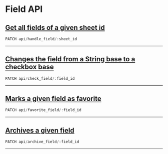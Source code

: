 # Field API
## [Get all fields of a given sheet id](./feild_man/handle_field.md)
```js
PATCH api/handle_field/:sheet_id
```
***
## [Changes the field from a String base to a checkbox base](./feild_man/check_field.md)
```js
PATCH api/check_field/:field_id
```
***
## [Marks a given field as favorite](./feild_man/favorite_field.md)
```js
PATCH api/favorite_field/:field_id
```
***
## [Archives a given field](./feild_man/archive_field.md)
```js
PATCH api/archive_field/:field_id
```
***
